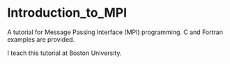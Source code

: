 # Introduction_to_MPI
A tutorial for Message Passing Interface (MPI) programming. C and Fortran examples are provided. 

I teach this tutorial at Boston University.

